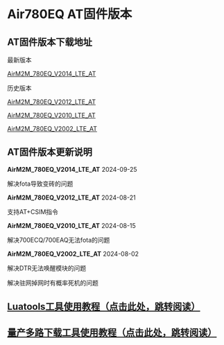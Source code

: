 # Air780EQ AT固件版本

## AT固件版本下载地址

最新版本

[AirM2M_780EQ_V2014_LTE_AT](https://cdn.openluat-erp.openluat.com/erp_site_file/product_file/sw_file_20240919015434_AirM2M_780EQ_V2014_LTE_AT.zip)


历史版本

[AirM2M_780EQ_V2012_LTE_AT](https://cdn.openluat-erp.openluat.com/erp_site_file/product_file/sw_file_20240820171251_AirM2M_780EQ_V2012_LTE_AT.zip)

[AirM2M_780EQ_V2010_LTE_AT](https://cdn.openluat-erp.openluat.com/erp_site_file/product_file/sw_file_20240813144912_AirM2M_780EQ_V2010_LTE_AT.zip)

[AirM2M_780EQ_V2002_LTE_AT](https://cdn.openluat-erp.openluat.com/erp_site_file/product_file/sw_file_20240801162945_AirM2M_780EQ_V2002_LTE_AT.zip)


## AT固件版本更新说明

**AirM2M_780EQ_V2014_LTE_AT** 2024-09-25

解决fota导致变砖的问题


**AirM2M_780EQ_V2012_LTE_AT** 2024-08-21

支持AT+CSIM指令


**AirM2M_780EQ_V2010_LTE_AT** 2024-08-15

解决700ECQ/700EAQ无法fota的问题


**AirM2M_780EQ_V2002_LTE_AT** 2024-08-02

解决DTR无法唤醒模块的问题

解决驻网掉网时有概率死机的问题


## [Luatools工具使用教程（点击此处，跳转阅读）](https://docs.openluat.com/Luatools/)

## [量产多路下载工具使用教程（点击此处，跳转阅读）](https://docs.openluat.com/multi_download/)
